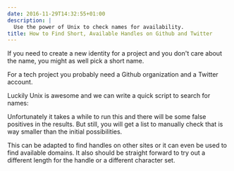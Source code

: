 ```yaml
---
date: 2016-11-29T14:32:55+01:00
description: |
  Use the power of Unix to check names for availability.
title: How to Find Short, Available Handles on Github and Twitter
---
```


If you need to create a new identity for a project and you don't care about the name, you might as well pick a short name.

For a tech project you probably need a Github organization and a Twitter account.

Luckily Unix is awesome and we can write a quick script to search for names:


<script src="https://gist.github.com/jorinvo/58d4387925d6dee1ba4fcb231301d86c.js"></script>


Unfortunately it takes a while to run this and there will be some false positives in the results.
But still, you will get a list to manually check that is way smaller than the initial possibilities.

This can be adapted to find handles on other sites or it can even be used to find available domains.
It also should be straight forward to try out a different length for the handle or a different character set.

